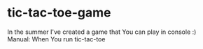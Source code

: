 # tic-tac-toe-game
In the summer I've created a game that You can play in console :)\
Manual:
When You run tic-tac-toe
